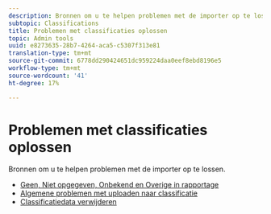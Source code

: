 ```yaml
---
description: Bronnen om u te helpen problemen met de importer op te lossen.
subtopic: Classifications
title: Problemen met classificaties oplossen
topic: Admin tools
uuid: e8273635-28b7-4264-aca5-c5307f313e81
translation-type: tm+mt
source-git-commit: 6778dd290424651dc959224daa0eef8ebd8196e5
workflow-type: tm+mt
source-wordcount: '41'
ht-degree: 17%

---
```



# Problemen met classificaties oplossen

Bronnen om u te helpen problemen met de importer op te lossen.

* [Geen, Niet opgegeven, Onbekend en Overige in rapportage](/help/technotes/unspecified.md)
* [Algemene problemen met uploaden naar classificatie](http://helpx.adobe.com/analytics/kb/common-saint-upload-issues.html)
* [Classificatiedata verwijderen](/help/components/classifications/c-classifications-importer/t-delete-classification-data.md)

